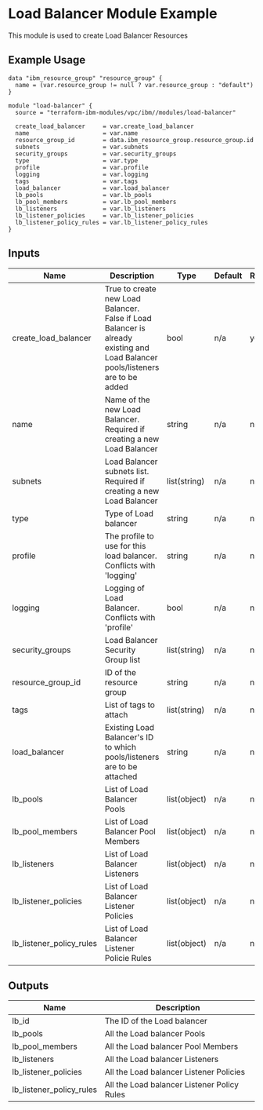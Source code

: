 # Load Balancer Module Example

This module is used to create Load Balancer Resources

## Example Usage
```
data "ibm_resource_group" "resource_group" {
  name = (var.resource_group != null ? var.resource_group : "default")
}

module "load-balancer" {
  source = "terraform-ibm-modules/vpc/ibm//modules/load-balancer"

  create_load_balancer     = var.create_load_balancer
  name                     = var.name
  resource_group_id        = data.ibm_resource_group.resource_group.id
  subnets                  = var.subnets
  security_groups          = var.security_groups
  type                     = var.type
  profile                  = var.profile
  logging                  = var.logging
  tags                     = var.tags
  load_balancer            = var.load_balancer
  lb_pools                 = var.lb_pools
  lb_pool_members          = var.lb_pool_members
  lb_listeners             = var.lb_listeners
  lb_listener_policies     = var.lb_listener_policies
  lb_listener_policy_rules = var.lb_listener_policy_rules
}
```

<!-- BEGINNING OF PRE-COMMIT-TERRAFORM DOCS HOOK -->

## Inputs

| Name                              | Description                                           | Type   | Default | Required |
|-----------------------------------|-------------------------------------------------------|--------|---------|----------|
| create\_load\_balancer | True to create new Load Balancer. False if Load Balancer is already existing and Load Balancer pools/listeners are to be added | bool | n/a | yes |
| name | Name of the new Load Balancer. Required if creating a new Load Balancer | string | n/a | no |
| subnets | Load Balancer subnets list. Required if creating a new Load Balancer | list(string) | n/a | no |
| type | Type of Load balancer | string | n/a | no |
| profile | The profile to use for this load balancer. Conflicts with 'logging' | string | n/a | no |
| logging | Logging of Load Balancer. Conflicts with 'profile' | bool | n/a | no |
| security\_groups | Load Balancer Security Group list | list(string) | n/a | no |
| resource\_group\_id | ID of the resource group | string | n/a | no |
| tags | List of tags to attach  | list(string) | n/a | no |
| load\_balancer | Existing Load Balancer's ID to which pools/listeners are to be attached | string | n/a | no |
| lb\_pools | List of Load Balancer Pools | list(object) | n/a | no |
| lb\_pool\_members | List of Load Balancer Pool Members | list(object) | n/a | no |
| lb\_listeners | List of Load Balancer Listeners | list(object) | n/a | no |
| lb\_listener\_policies | List of Load Balancer Listener Policies | list(object) | n/a | no |
| lb\_listener\_policy\_rules | List of Load Balancer Listener Policie Rules | list(object) | n/a | no |

## Outputs

| Name | Description |
|------|-------------|
| lb\_id | The ID of the Load balancer |
| lb\_pools | All the Load balancer Pools |
| lb\_pool\_members | All the Load balancer Pool Members |
| lb\_listeners | All the Load balancer Listeners |
| lb\_listener\_policies | All the Load balancer Listener Policies |
| lb\_listener\_policy\_rules | All the Load balancer Listener Policy Rules |


<!-- END OF PRE-COMMIT-TERRAFORM DOCS HOOK -->